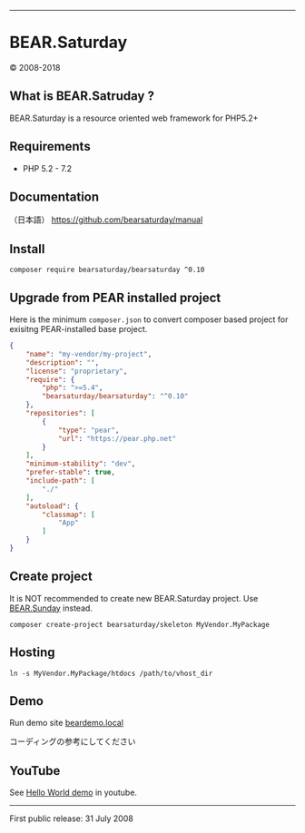
----

# BEAR.Saturday

© 2008-2018

## What is BEAR.Satruday ?

BEAR.Saturday is a resource oriented web framework for PHP5.2+

Requirements
------------

 * PHP 5.2 - 7.2 

Documentation
-------------

（日本語） https://github.com/bearsaturday/manual

## Install

```
composer require bearsaturday/bearsaturday ^0.10
```

## Upgrade from PEAR installed project

Here is the minimum `composer.json` to convert composer based project for exisitng PEAR-installed base project.

```json
{
    "name": "my-vendor/my-project",
    "description": "",
    "license": "proprietary",
    "require": {
        "php": ">=5.4",
        "bearsaturday/bearsaturday": "^0.10"
    },
    "repositories": [
        {
            "type": "pear",
            "url": "https://pear.php.net"
        }
    ],
    "minimum-stability": "dev",
    "prefer-stable": true,
    "include-path": [
        "./"
    ],
    "autoload": {
        "classmap": [
            "App"
        ]
    }
}

```

Create project
--------------

It is NOT recommended to create new BEAR.Saturday project. Use [BEAR.Sunday](http://bearsunday.github.io/) instead.

```
composer create-project bearsaturday/skeleton MyVendor.MyPackage
```

Hosting
-------

```
ln -s MyVendor.MyPackage/htdocs /path/to/vhost_dir
```

Demo
----

Run demo site [beardemo.local](https://github.com/bearsaturday/beardemo.local)

コーディングの参考にしてください

YouTube
-------

See [Hello World demo][2] in youtube. 


[2]: http://www.youtube.com/watch?v=NKdiNdNbH0Y


---

First public release: 31 July 2008
